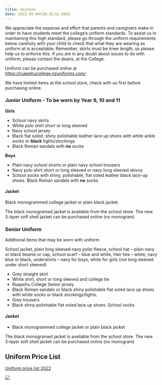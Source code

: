 ```yaml
---
title: Uniform
date: 2022-05-04T10:16:51.084Z
---
```

We appreciate the expense and effort that parents and caregivers make in order to have students meet the college’s uniform standards. To assist us in maintaining this high standard, please go through the uniform requirements below carefully with your child to check that what they are wearing as uniform at is acceptable. Remember, skirts must be knee length, so please help us to enforce this. If you are in any doubt about issues to do with uniform, please contact the deans, at the College.

Uniform can be purchased online at <https://ruapehucollege.nzuniforms.com/> 

We have limited items at the school store, check with us first before purchasing online.

### Junior Uniform - To be worn by Year 9, 10 and 11

**Girls**

* School navy skirts
* White polo shirt short or long sleeved 
* Navy school jersey
* Black flat soled, shiny polishable leather lace up shoes with white ankle socks or **black** tights/stockings
* Black Roman sandals with **no** socks

**Boys**

* Plain navy school shorts or plain navy school trousers
* Navy polo shirt short or long sleeved or navy long sleeved skivvy
* School socks with shiny, polishable, flat soled leather black lace-up shoes. Black Roman sandals with **no** socks

#### Jacket

Black monogrammed college jacket or plain black jacket.

The black monogramed jacket is available from the school store. The new 3-layer soft shell jacket can be purchased online (no monogram)

### Senior Uniform

Additional items that may be worn with uniform

School jacket, plain long sleeved navy polar fleece, school hat – plain navy or black beanie or cap, school scarf – blue and white, Hair ties – white, navy blue or black, undershirts – navy for boys, white for girls (not long sleeved under short sleeved)

* Grey straight skirt
* White shirt, short or long sleeved and college tie
* Ruapehu College Senior jersey
* Black Roman sandals or black shiny polishable flat soled lace up shoes with white socks or black stockings/tights.
* Grey trousers
* Black shiny polishable flat soled lace up shoes.  School socks

#### Jacket

* Black monogrammed college jacket or plain black jacket

The black monogramed jacket is available from the school store. The new 3-layer soft shell jacket can be purchased online (no monogram)

## Uniform Price List

[Uniform price list 2022](https://res.cloudinary.com/ruapehu-college/image/upload/v1651631838/Ruapehu_College_uniform_price_list_tsizaz.pdf)

![](https://res.cloudinary.com/ruapehu-college/image/upload/v1651632016/Uniform_gr3q0l.jpg)
